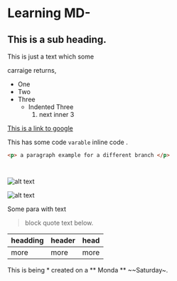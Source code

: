 # Learning MD-
## This is a sub heading.

This is just a text which some 

carraige returns,

- One
- Two 
- Three 
  - Indented Three
    1. next inner 3 

[This is a link to google](http://www.google.com)

This has some code  `varable` inline code .

```html
<p> a paragraph example for a different branch </p> 
```
```javascript
```
```python
```
![alt text](https://picsum.photos/100/100)

![alt text](https://picsum.photos/200/200)

Some para with text

>block quote text below. 

| headding | header | head |
| --- | --- | --- |
| more | more | more |

This is being * created on a ** Monda ** ~~Saturday~. 
